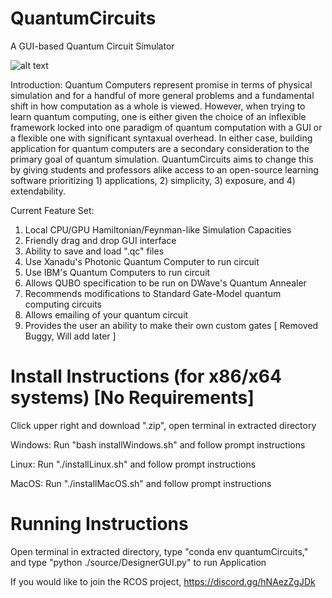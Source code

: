# QuantumCircuits
A GUI-based Quantum Circuit Simulator

![alt text](https://github.com/dylansheils/QuantumCircuits/blob/main/assets/Black%20logo%20-%20no%20background.svg)

Introduction: 
   Quantum Computers represent promise in terms of physical simulation and for a handful of more general problems and a fundamental shift in how computation as a whole is viewed. However, when trying to learn quantum computing, one is either given the choice of an inflexible framework locked into one paradigm of quantum computation with a GUI or a flexible one with significant syntaxual overhead. In either case, building application for quantum computers are a secondary consideration to the primary goal of quantum simulation. QuantumCircuits aims to change this by giving students and professors alike access to an open-source learning software prioritizing 1) applications, 2) simplicity, 3) exposure, and 4) extendability.
   
Current Feature Set:
  1) Local CPU/GPU Hamiltonian/Feynman-like Simulation Capacities
  2) Friendly drag and drop GUI interface
  3) Ability to save and load ".qc" files
  5) Use Xanadu's Photonic Quantum Computer to run circuit
  6) Use IBM's Quantum Computers to run circuit
  7) Allows QUBO specification to be run on DWave's Quantum Annealer
  8) Recommends modifications to Standard Gate-Model quantum computing circuits
  9) Allows emailing of your quantum circuit
  10) Provides the user an ability to make their own custom gates [ Removed Buggy, Will add later ]

# Install Instructions (for x86/x64 systems) [No Requirements]

Click upper right and download ".zip", open terminal in extracted directory

Windows: Run "bash installWindows.sh" and follow prompt instructions

Linux: Run "./installLinux.sh" and follow prompt instructions

MacOS: Run "./installMacOS.sh" and follow prompt instructions

# Running Instructions

Open terminal in extracted directory, type "conda env quantumCircuits," and type "python ./source/DesignerGUI.py" to run Application

If you would like to join the RCOS project, https://discord.gg/hNAezZgJDk
